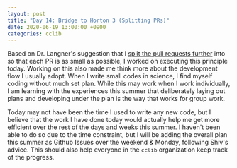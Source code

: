 ```yaml
---
layout: post
title: "Day 14: Bridge to Horton 3 (Splitting PRs)"
date: 2020-06-19 13:00:00 +0900
categories: cclib
---
```


Based on Dr. Langner's suggestion that I [split the pull requests further](https://github.com/cclib/cclib/issues/880) into so that each PR is as small as possible, I worked on executing this principle today. Working on this also made me think more about the development flow I usually adopt. When I write small codes in science, I find myself coding without much set plan. While this may work when I work individually, I am learning with the experiences this summer that deliberately laying out plans and developing under the plan is the way that works for group work.

Today may not have been the time I used to write any new code, but I believe that the work I have done today would actually help me get more efficient over the rest of the days and weeks this summer. I haven't been able to do so due to the time constraint, but I will be adding the overall plan this summer as Github Issues over the weekend & Monday, following Shiv's advice. This should also help everyone in the `cclib` organization keep track of the progress.

